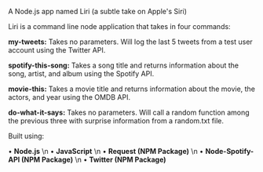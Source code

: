 A Node.js app named Liri (a subtle take on Apple's Siri)

Liri is a command line node application that takes in four commands:

<strong>my-tweets:</strong> Takes no parameters. Will log the last 5 tweets from a test user account using the Twitter API.

<strong>spotify-this-song:</strong> Takes a song title and returns information about the song, artist, and album using the Spotify API.

<strong>movie-this:</strong> Takes a movie title and returns information about the movie, the actors, and year using the OMDB API.

<strong>do-what-it-says:</strong> Takes no parameters. Will call a random function among the previous three with surprise information from a random.txt file.

Built using:

• <strong>Node.js</strong> \n
• <strong>JavaScript</strong> \n
• <strong>Request (NPM Package)</strong> \n
• <strong>Node-Spotify-API (NPM Package)</strong> \n
• <strong>Twitter (NPM Package)</strong>
